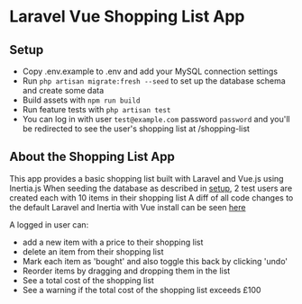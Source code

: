 # Laravel Vue Shopping List App

## Setup
- Copy .env.example to .env and add your MySQL connection settings
- Run `php artisan migrate:fresh --seed` to set up the database schema and create some data
- Build assets with `npm run build`
- Run feature tests with `php artisan test`
- You can log in with user `test@example.com` password `password` and you'll be redirected to see the user's shopping list at /shopping-list

## About the Shopping List App
This app provides a basic shopping list built with Laravel and Vue.js using Inertia.js
When seeding the database as described in [setup](#setup), 2 test users are created each with 10 items in their shopping list
A diff of all code changes to the default Laravel and Inertia with Vue install can be seen [here](https://github.com/refugene/laravel-vue-shopping-list/pull/1)

A logged in user can:
- add a new item with a price to their shopping list
- delete an item from their shopping list
- Mark each item as 'bought' and also toggle this back by clicking 'undo' 
- Reorder items by dragging and dropping them in the list
- See a total cost of the shopping list
- See a warning if the total cost of the shopping list exceeds £100
